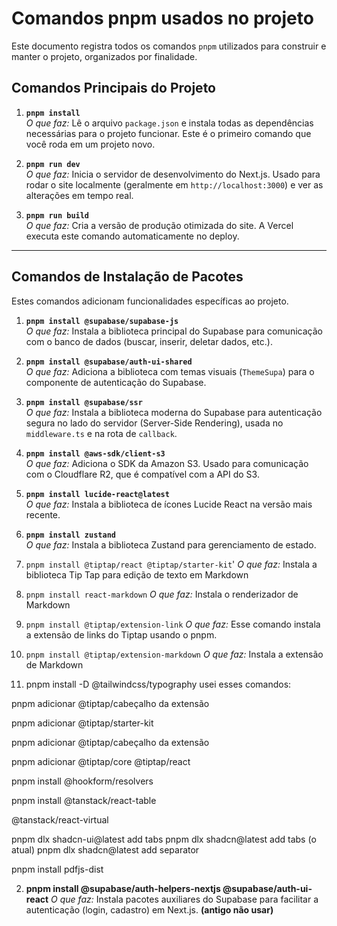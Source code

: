 # Comandos pnpm usados no projeto

Este documento registra todos os comandos `pnpm` utilizados para construir e manter o projeto, organizados por finalidade.

## Comandos Principais do Projeto

1. **`pnpm install`**  
   _O que faz:_ Lê o arquivo `package.json` e instala todas as dependências necessárias para o projeto funcionar. Este é o primeiro comando que você roda em um projeto novo.

2. **`pnpm run dev`**  
   _O que faz:_ Inicia o servidor de desenvolvimento do Next.js. Usado para rodar o site localmente (geralmente em `http://localhost:3000`) e ver as alterações em tempo real.

3. **`pnpm run build`**  
   _O que faz:_ Cria a versão de produção otimizada do site. A Vercel executa este comando automaticamente no deploy.

---

## Comandos de Instalação de Pacotes

Estes comandos adicionam funcionalidades específicas ao projeto.

1. **`pnpm install @supabase/supabase-js`**  
   _O que faz:_ Instala a biblioteca principal do Supabase para comunicação com o banco de dados (buscar, inserir, deletar dados, etc.).

2. **`pnpm install @supabase/auth-ui-shared`**  
   _O que faz:_ Adiciona a biblioteca com temas visuais (`ThemeSupa`) para o componente de autenticação do Supabase.

3. **`pnpm install @supabase/ssr`**  
   _O que faz:_ Instala a biblioteca moderna do Supabase para autenticação segura no lado do servidor (Server-Side Rendering), usada no `middleware.ts` e na rota de `callback`.

4. **`pnpm install @aws-sdk/client-s3`**  
   _O que faz:_ Adiciona o SDK da Amazon S3. Usado para comunicação com o Cloudflare R2, que é compatível com a API do S3.

5. **`pnpm install lucide-react@latest`**  
   _O que faz:_ Instala a biblioteca de ícones Lucide React na versão mais recente.

6. **`pnpm install zustand`**  
   _O que faz:_ Instala a biblioteca Zustand para gerenciamento de estado.

7. `pnpm install @tiptap/react @tiptap/starter-kit`'
   _O que faz:_ Instala a biblioteca Tip Tap para edição de texto em Markdown

8. `pnpm install react-markdown`
   _O que faz:_ Instala o renderizador de Markdown

9. `pnpm install @tiptap/extension-link`
   _O que faz:_ Esse comando instala a extensão de links do Tiptap usando o pnpm.
10. `pnpm install @tiptap/extension-markdown`
    _O que faz:_ Instala a extensão de Markdown

11. pnpm install -D @tailwindcss/typography
    usei esses comandos:

pnpm adicionar @tiptap/cabeçalho da extensão

pnpm adicionar @tiptap/starter-kit

pnpm adicionar @tiptap/cabeçalho da extensão

pnpm adicionar @tiptap/core @tiptap/react

pnpm install @hookform/resolvers

pnpm install @tanstack/react-table

@tanstack/react-virtual

pnpm dlx shadcn-ui@latest add tabs
pnpm dlx shadcn@latest add tabs (o atual)
pnpm dlx shadcn@latest add separator

pnpm install pdfjs-dist

2. **pnpm install @supabase/auth-helpers-nextjs @supabase/auth-ui-react** _O que faz:_ Instala pacotes auxiliares do Supabase para facilitar a autenticação (login, cadastro) em Next.js. **(antigo não usar)**
